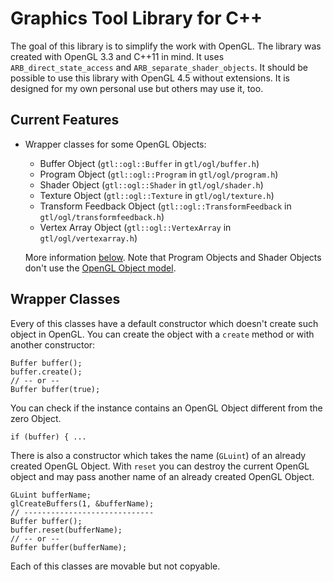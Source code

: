 Graphics Tool Library for C++
=============================
The goal of this library is to simplify the work with OpenGL. The
library was created with OpenGL 3.3 and C++11 in mind. It uses
`ARB_direct_state_access` and `ARB_separate_shader_objects`. It should
be possible to use this library with OpenGL 4.5 without extensions. It
is designed for my own personal use but others may use it, too.

Current Features
----------------

 *  Wrapper classes for some OpenGL Objects:

     *  Buffer Object (`gtl::ogl::Buffer` in `gtl/ogl/buffer.h`)
     *  Program Object (`gtl::ogl::Program` in `gtl/ogl/program.h`)
     *  Shader Object (`gtl::ogl::Shader` in `gtl/ogl/shader.h`)
     *  Texture Object (`gtl::ogl::Texture` in `gtl/ogl/texture.h`)
     *  Transform Feedback Object (`gtl::ogl::TransformFeedback` in
        `gtl/ogl/transformfeedback.h`)
     *  Vertex Array Object (`gtl::ogl::VertexArray` in
        `gtl/ogl/vertexarray.h`)

    More information [below](#wrapper-classes). Note that Program
    Objects and Shader Objects don't use the [OpenGL Object
    model](https://www.opengl.org/wiki/OpenGL_Object).

Wrapper Classes
---------------

Every of this classes have a default constructor which doesn't create
such object in OpenGL. You can create the object with a `create` method
or with another constructor:

    Buffer buffer();
    buffer.create();
    // -- or --
    Buffer buffer(true);

You can check if the instance contains an OpenGL Object different from
the zero Object.

    if (buffer) { ...

There is also a constructor which takes the name (`GLuint`) of an
already created OpenGL Object. With `reset` you can destroy the current
OpenGL object and may pass another name of an already created OpenGL
Object.

    GLuint bufferName;
    glCreateBuffers(1, &bufferName);
    // -----------------------------
    Buffer buffer();
    buffer.reset(bufferName);
    // -- or --
    Buffer buffer(bufferName);

Each of this classes are movable but not copyable.
